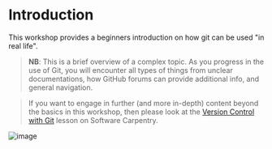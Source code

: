# Introduction

This workshop provides a beginners introduction on how git can be used "in real life".

> **NB**: This is a brief overview of a complex topic.
> As you progress in the use of Git, you will encounter all types of things from unclear documentations, how GitHub forums can provide additional info, and general navigation.

> If you want to engage in further (and more in-depth) content beyond the basics in this workshop, then please look at the [Version Control with Git](https://swcarpentry.github.io/git-novice/) lesson on Software Carpentry.

![image](https://github.com/user-attachments/assets/62998050-9d34-4c1c-b34a-8322d0a07009)
